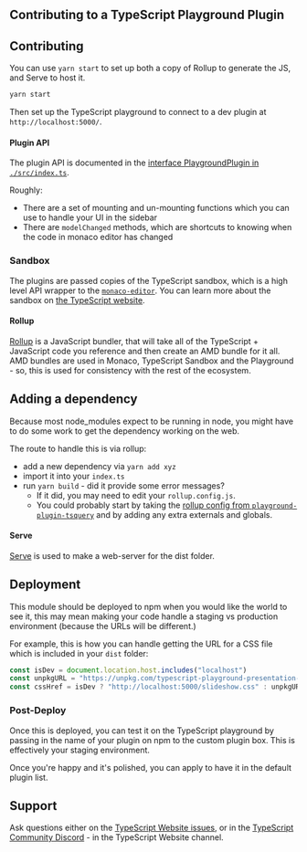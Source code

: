 ## Contributing to a TypeScript Playground Plugin

## Contributing

You can use `yarn start` to set up both a copy of Rollup to generate the JS, and Serve to host it.

```sh
yarn start
```

Then set up the TypeScript playground to connect to a dev plugin at `http://localhost:5000/`.

#### Plugin API

The plugin API is documented in the [interface PlaygroundPlugin in `./src/index.ts`](src/index.ts).

Roughly:

- There are a set of mounting and un-mounting functions which you can use to handle your UI in the sidebar
- There are `modelChanged` methods, which are shortcuts to knowing when the code in monaco editor has changed

### Sandbox

The plugins are passed copies of the TypeScript sandbox, which is a high level API wrapper to the [`monaco-editor`](https://microsoft.github.io/monaco-editor/). You can learn more about the sandbox on [the TypeScript website](http://www.typescriptlang.org/v2/dev/sandbox/).

#### Rollup

[Rollup](https://rollupjs.org) is a JavaScript bundler, that will take all of the TypeScript + JavaScript code you reference and then create an AMD bundle for it all. AMD bundles are used in Monaco, TypeScript Sandbox and the Playground - so, this is used for consistency with the rest of the ecosystem.

## Adding a dependency

Because most node_modules expect to be running in node, you might have to do some work to get the dependency working on the web.

The route to handle this is via rollup:

- add a new dependency via `yarn add xyz`
- import it into your `index.ts`
- run `yarn build` - did it provide some error messages?
  - If it did, you may need to edit your `rollup.config.js`.
  - You could probably start by taking the [rollup config from `playground-plugin-tsquery`](https://github.com/orta/playground-plugin-tsquery/blob/master/rollup.config.js) and by adding any extra externals and globals.

#### Serve

[Serve](https://github.com/zeit/serve) is used to make a web-server for the dist folder.

## Deployment

This module should be deployed to npm when you would like the world to see it, this may mean making your code handle a staging vs production environment (because the URLs will be different.)

For example, this is how you can handle getting the URL for a CSS file which is included in your `dist` folder:

```ts
const isDev = document.location.host.includes("localhost")
const unpkgURL = "https://unpkg.com/typescript-playground-presentation-mode@latest/dist/slideshow.css"
const cssHref = isDev ? "http://localhost:5000/slideshow.css" : unpkgURL
```

### Post-Deploy

Once this is deployed, you can test it on the TypeScript playground by passing in the name of your plugin on npm to the custom plugin box. This is effectively your staging environment.

Once you're happy and it's polished, you can apply to have it in the default plugin list.

## Support

Ask questions either on the [TypeScript Website issues](https://github.com/microsoft/TypeScript-Website/issues), or in the [TypeScript Community Discord](https://discord.gg/typescript) - in the TypeScript Website channel.
